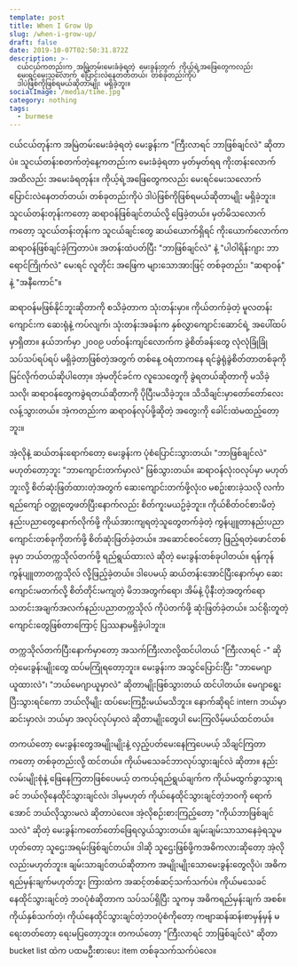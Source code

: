 ```yaml
---
template: post
title: When I Grow Up
slug: /when-i-grow-up/
draft: false
date: 2019-10-07T02:50:31.872Z
description: >-
  ငယ်ငယ်ကတည်းက အမြဲတမ်းမေးခံခဲ့ရတဲ့ မေးခွန်းတွက် ကိုယ့်ရဲ့အဖြေတွေကလည်း
  မေးရင်မေးသလောက် ပြောင်းလဲနေတတ်တယ်၊ တစ်ခုတည်းကိုပဲ
  ဒါပဲဖြစ်ကိုဖြစ်ရမယ်ဆိုတာမျိုး မရှိခဲ့ဘူး။
socialImage: /media/time.jpg
category: nothing
tags:
  - burmese
---
```

ငယ်ငယ်တုန်းက အမြဲတမ်းမေးခံခဲ့ရတဲ့ မေးခွန်းက "ကြီးလာရင် ဘာဖြစ်ချင်လဲ" ဆိုတာပဲ။ သူငယ်တန်းစတက်တဲ့နေ့ကတည်းက မေးခံခဲ့ရတာ မှတ်မှတ်ရရ ကိုးတန်းလောက်အထိလည်း အမေးခံရတုန်း။ ကိုယ့်ရဲ့အဖြေတွေကလည်း မေးရင်မေးသလောက် ပြောင်းလဲနေတတ်တယ်၊ တစ်ခုတည်းကိုပဲ ဒါပဲဖြစ်ကိုဖြစ်ရမယ်ဆိုတာမျိုး မရှိခဲ့ဘူး။ သူငယ်တန်းတုန်းကတော့ ဆရာဝန်ဖြစ်ချင်တယ်လို့ ဖြေခဲ့တယ်။ မှတ်မိသလောက်ကတော့ သူငယ်တန်းတုန်းက သူငယ်ချင်းတွေ ဆယ်ယောက်ရှိရင် ကိုးယောက်လောက်က ဆရာဝန်ဖြစ်ချင်ခဲ့ကြတာပဲ။ အတန်းထဲပတ်ပြီး "ဘာဖြစ်ချင်လဲ" နဲ့ "ပါဝါရိန်းဂျား ဘာရောင်ကြိုက်လဲ" မေးရင် လူတိုင်း အဖြေက များသောအားဖြင့် တစ်ခုတည်း၊ "ဆရာဝန်" နဲ့ "အနီကောင်"။

ဆရာဝန်မဖြစ်နိုင်ဘူးဆိုတာကို စသိခဲ့တာက သုံးတန်းမှာ။ ကိုယ်တက်ခဲ့တဲ့ မူလတန်းကျောင်းက ဆေးရုံနဲ့ ကပ်လျက်၊ သုံးတန်းအခန်းက နှစ်လွှာကျောင်းဆောင်ရဲ့ အပေါ်ထပ်မှာရှိတာ။ နယ်ဘက်မှာ ၂၀၀၉ ပတ်ဝန်းကျင်လောက်က ခွဲစိတ်ခန်းတွေ လုံလုံခြုံခြုံ သပ်သပ်ရပ်ရပ် မရှိခဲ့တာဖြစ်တဲ့အတွက် တစ်နေ့ ဝရံတာကနေ ရင်ခွဲရုံခွဲစိတ်တာတစ်ခုကို မြင်လိုက်တယ်ဆိုပါတော့။ အဲ့မတိုင်ခင်က လူသေတွေကို ခွဲရတယ်ဆိုတာကို မသိခဲ့သလို၊ ဆရာဝန်တွေကခွဲရတယ်ဆိုတာကို ပိုပြီးမသိခဲ့ဘူး။ သိသိချင်းမှာတော်တော်လေးလန့်သွားတယ်။ အဲ့ကတည်းက ဆရာဝန်လုပ်ဖို့ဆိုတဲ့ အတွေးကို ခေါင်းထဲမထည့်တော့ဘူး။

အဲ့လိုနဲ့ ဆယ်တန်းရောက်တော့ မေးခွန်းက ပုံစံပြောင်းသွားတယ်၊ "ဘာဖြစ်ချင်လဲ" မဟုတ်တော့ဘူး "ဘာကျောင်းတက်မှာလဲ" ဖြစ်သွားတယ်။ ဆရာဝန်လုံးဝလုပ်မှာ မဟုတ်ဘူးလို့ စိတ်ဆုံးဖြတ်ထားတဲ့အတွက် ဆေးကျောင်းတက်ဖို့လုံးဝ မစဥ်းစားခဲ့သလို လင်္ကာရည်ကျော် ဝတ္ထုတွေဖတ်ပြီးနောက်လည်း စိတ်ကူးမယဥ်ခဲ့ဘူး။ ကိုယ်စိတ်ဝင်စားမိတဲ့ နည်းပညာတွေနောက်လိုက်ဖို့ ကိုယ်အားကျရတဲ့သူတွေတက်ခဲ့တဲ့ ကွန်ပျူတာနည်းပညာကျောင်းတစ်ခုကိုတက်ဖို့ စိတ်ဆုံးဖြတ်ခဲ့တယ်။ အဆောင်စဝင်တော့ ဖြည့်ရတဲ့ဖောင်တစ်ခုမှာ ဘယ်တက္ကသိုလ်တက်ဖို့ ရည်ရွယ်ထားလဲ ဆိုတဲ့ မေးခွန်းတစ်ခုပါတယ်။ ရန်ကုန်ကွန်ပျူတာတက္ကသိုလ် လို့ဖြည့်ခဲ့တယ်။ ဒါပေမယ့် ဆယ်တန်းအောင်ပြီးနောက်မှာ ဆေးကျောင်းမတက်လို့ စိတ်တိုင်းမကျတဲ့ မိဘအတွက်ရော၊ အိမ်နဲ့ ပိုနီးတဲ့အတွက်ရော သတင်းအချက်အလက်နည်းပညာတက္ကသိုလ် ကိုပဲတက်ဖို့ ဆုံးဖြတ်ခဲ့တယ်။ သင်ရိုးတူတဲ့ ကျောင်းတွေဖြစ်တာကြောင့် ပြဿနာမရှိခဲ့ပါဘူး။

တက္ကသိုလ်တက်ပြီးနောက်မှာတော့ အသက်ကြီးလာလို့ထင်ပါတယ် "ကြီးလာရင် -" ဆိုတဲ့မေးခွန်းမျိုးတွေ ထပ်မကြုံရတော့ဘူး။ မေးခွန်းက အသွင်ပြောင်းပြီး "ဘာမေဂျာယူထားလဲ"၊ "ဘယ်မေဂျာယူမှာလဲ" ဆိုတာမျိုးဖြစ်သွားတယ် ထင်ပါတယ်။ မေဂျာရွေးပြီးသွားရင်ကော ဘယ်လိုမျိုး ထပ်မေးကြဦးမယ်မသိဘူး။ နောက်ဆိုရင် intern ဘယ်မှာဆင်းမှာလဲ၊ ဘယ်မှာ အလုပ်လုပ်မှာလဲ ဆိုတာမျိုးတွေပါ မေးကြလိမ့်မယ်ထင်တယ်။

တကယ်တော့ မေးခွန်းတွေအမျိုးမျိုးနဲ့ လှည့်ပတ်မေးနေကြပေမယ့် သိချင်ကြတာကတော့ တစ်ခုတည်းလို့ ထင်တယ်။ ကိုယ်မသေခင်ဘာလုပ်သွားချင်လဲ ဆိုတာ။ နည်းလမ်းမျိုးစုံနဲ့ ဖြေနေကြတာဖြစ်ပေမယ့် တကယ့်ရည်ရွယ်ချက်က ကိုယ်မထွက်ခွာသွားရခင်  ဘယ်လိုနေထိုင်သွားချင်လဲ၊ ဒါမှမဟုတ် ကိုယ်နေထိုင်သွားချင်တဲ့ဘဝကို ရောက်အောင် ဘယ်လိုသွားမလဲ ဆိုတာပဲလေ။ အဲ့လိုစဉ်းစားကြည့်တော့ "ကိုယ်ဘာဖြစ်ချင်သလဲ" ဆိုတဲ့ မေးခွန်းကတော်တော်ဖြေရလွယ်သွားတယ်။ ချမ်းချမ်းသာသာနေခဲ့ရသူမဟုတ်တော့ သူဌေးအရမ်းဖြစ်ချင်တယ်။ ဒါဆို သူဌေးဖြစ်ဖို့ကအဓိကလားဆိုတော့ အဲ့လိုလည်းမဟုတ်ဘူး။ ချမ်းသာချင်တယ်ဆိုတာက အမျိုးမျိုးသောမေးခွန်းတွေလိုပဲ၊ အဓိကရည်မှန်းချက်မဟုတ်ဘူး ကြားထဲက အဆင့်တစ်ဆင့်သက်သက်ပဲ။ ကိုယ်မသေခင် နေထိုင်သွားချင်တဲ့ ဘဝပုံစံဆိုတာက သပ်သပ်ရှိပြီး သူကမှ အဓိကရည်မှန်းချက် အစစ်။ ကိုယ်နှစ်သက်တဲ့၊ ကိုယ်နေထိုင်သွားချင်တဲ့ဘဝပုံစံကိုတော့ ကဗျာဆန်ဆန်၊စာမှန်မှန် မရေးတတ်တော့ ရေးမပြတော့ဘူး။ တကယ်တော့ "ကြီးလာရင် ဘာဖြစ်ချင်လဲ" ဆိုတာ bucket list ထဲက ပထမဦးစားပေး item တစ်ခုသက်သက်ပဲလေ။
